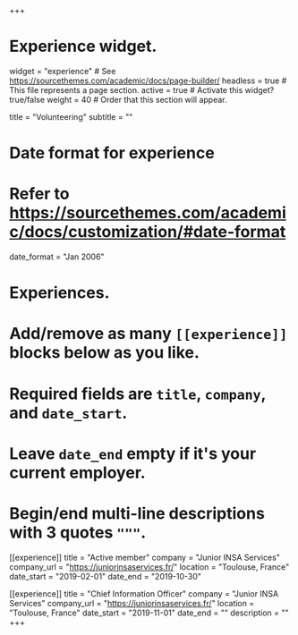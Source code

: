 +++
# Experience widget.
widget = "experience"  # See https://sourcethemes.com/academic/docs/page-builder/
headless = true  # This file represents a page section.
active = true  # Activate this widget? true/false
weight = 40  # Order that this section will appear.

title = "Volunteering"
subtitle = ""

# Date format for experience
#   Refer to https://sourcethemes.com/academic/docs/customization/#date-format
date_format = "Jan 2006"

# Experiences.
#   Add/remove as many `[[experience]]` blocks below as you like.
#   Required fields are `title`, `company`, and `date_start`.
#   Leave `date_end` empty if it's your current employer.
#   Begin/end multi-line descriptions with 3 quotes `"""`.
[[experience]]
  title = "Active member"
  company = "Junior INSA Services"
  company_url = "https://juniorinsaservices.fr/"
  location = "Toulouse, France"
  date_start = "2019-02-01"
  date_end = "2019-10-30"

[[experience]]
  title = "Chief Information Officer"
  company = "Junior INSA Services"
  company_url = "https://juniorinsaservices.fr/"
  location = "Toulouse, France"
  date_start = "2019-11-01"
  date_end = ""
  description = ""
+++

